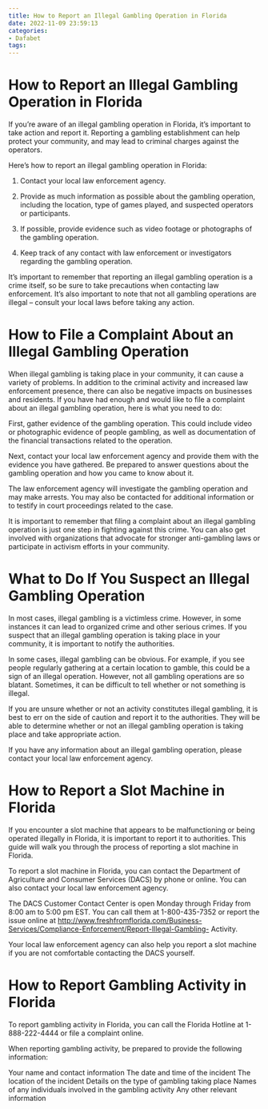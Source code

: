 ```yaml
---
title: How to Report an Illegal Gambling Operation in Florida 
date: 2022-11-09 23:59:13
categories:
- Dafabet
tags:
---
```



#  How to Report an Illegal Gambling Operation in Florida 

If you’re aware of an illegal gambling operation in Florida, it’s important to take action and report it. Reporting a gambling establishment can help protect your community, and may lead to criminal charges against the operators.

Here’s how to report an illegal gambling operation in Florida:

1. Contact your local law enforcement agency.

2. Provide as much information as possible about the gambling operation, including the location, type of games played, and suspected operators or participants.

3. If possible, provide evidence such as video footage or photographs of the gambling operation.

4. Keep track of any contact with law enforcement or investigators regarding the gambling operation.

It’s important to remember that reporting an illegal gambling operation is a crime itself, so be sure to take precautions when contacting law enforcement. It’s also important to note that not all gambling operations are illegal – consult your local laws before taking any action.

#  How to File a Complaint About an Illegal Gambling Operation 

When illegal gambling is taking place in your community, it can cause a variety of problems. In addition to the criminal activity and increased law enforcement presence, there can also be negative impacts on businesses and residents. If you have had enough and would like to file a complaint about an illegal gambling operation, here is what you need to do:

First, gather evidence of the gambling operation. This could include video or photographic evidence of people gambling, as well as documentation of the financial transactions related to the operation.

Next, contact your local law enforcement agency and provide them with the evidence you have gathered. Be prepared to answer questions about the gambling operation and how you came to know about it.

The law enforcement agency will investigate the gambling operation and may make arrests. You may also be contacted for additional information or to testify in court proceedings related to the case.

It is important to remember that filing a complaint about an illegal gambling operation is just one step in fighting against this crime. You can also get involved with organizations that advocate for stronger anti-gambling laws or participate in activism efforts in your community.

#  What to Do If You Suspect an Illegal Gambling Operation 

In most cases, illegal gambling is a victimless crime. However, in some instances it can lead to organized crime and other serious crimes. If you suspect that an illegal gambling operation is taking place in your community, it is important to notify the authorities.

In some cases, illegal gambling can be obvious. For example, if you see people regularly gathering at a certain location to gamble, this could be a sign of an illegal operation. However, not all gambling operations are so blatant. Sometimes, it can be difficult to tell whether or not something is illegal.

If you are unsure whether or not an activity constitutes illegal gambling, it is best to err on the side of caution and report it to the authorities. They will be able to determine whether or not an illegal gambling operation is taking place and take appropriate action.

If you have any information about an illegal gambling operation, please contact your local law enforcement agency.

#  How to Report a Slot Machine in Florida 

If you encounter a slot machine that appears to be malfunctioning or being operated illegally in Florida, it is important to report it to authorities. This guide will walk you through the process of reporting a slot machine in Florida. 

To report a slot machine in Florida, you can contact the Department of Agriculture and Consumer Services (DACS) by phone or online. You can also contact your local law enforcement agency. 

The DACS Customer Contact Center is open Monday through Friday from 8:00 am to 5:00 pm EST. You can call them at 1-800-435-7352 or report the issue online at http://www.freshfromflorida.com/Business-Services/Compliance-Enforcement/Report-Illegal-Gambling- Activity. 

Your local law enforcement agency can also help you report a slot machine if you are not comfortable contacting the DACS yourself.

#  How to Report Gambling Activity in Florida

To report gambling activity in Florida, you can call the Florida Hotline at 1-888-222-4444 or file a complaint online.

When reporting gambling activity, be prepared to provide the following information:

Your name and contact information
The date and time of the incident
The location of the incident
Details on the type of gambling taking place
Names of any individuals involved in the gambling activity
Any other relevant information